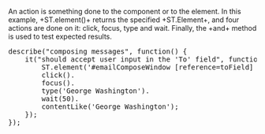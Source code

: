 An action is something done to the component or to the element. 
In this example, +ST.element()+ returns the specified +ST.Element+,
and four actions are done on it: click, focus, type and wait. Finally,
the +and+ method is used to test expected results.

<pre class="runnable readonly 300">
describe("composing messages", function() {
    it("should accept user input in the 'To' field", function() {
        ST.element('#emailComposeWindow [reference=toField] => input').
        click().
        focus().
        type('George Washington').
        wait(50).
        contentLike('George Washington');
    });
});
</pre>